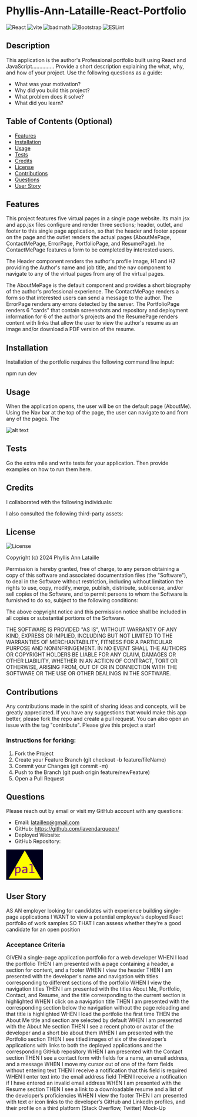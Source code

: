 # Phyllis-Ann-Lataille-React-Portfolio

![React](https://img.shields.io/badge/React-18.2.0-blue)
![vite](https://img.shields.io/badge/vite-5.1.6-violet)
![badmath](https://img.shields.io/github/languages/top/lernantino/badmath)
![Bootstrap](https://img.shields.io/badge/Bootstrap-5.3.3-violet)
![ESLint](https://img.shields.io/badge/ESLint-8.38.0-blue)

## Description

This application is the author's Professional portfolio built using React and JavaScript...............
Provide a short description explaining the what, why, and how of your project. Use the following questions as a guide:

- What was your motivation?
- Why did you build this project?
- What problem does it solve?
- What did you learn?

## Table of Contents (Optional)

- [Features](#features)
- [Installation](#installation)
- [Usage](#usage)
- [Tests](#tests)
- [Credits](#credits)
- [License](#license)
- [Contributions](#contributions)
- [Questions](#questions)
- [User Story](#user_story)

## Features

This project features five virtual pages in a single page website. Its main.jsx and app.jsx files configure and render three sections; header, outlet, and footer to this single page application, so that the header and footer appear on the page and the outlet renders the actual pages (AboutMePage, ContactMePage, ErrorPage, PortfolioPage, and ResumePage). he ContactMePage features a form to be completed by interested users.

The Header component renders the author's profile image, H1 and H2 providing the Author's name and job title, and the nav component to navigate to any of the virtual pages from any of the virtual pages.

The AboutMePage is the default component and provides a short biography of the author's professional experience. The ContactMePage renders a form so that interested users can send a message to the author. The ErrorPage renders any errors detected by the server. The PortfolioPage renders 6 "cards" that contain screenshots and repository and deployment information for 6 of the author's projects and the ResumePage renders content with links that allow the user to view the author's resume as an image and/or download a PDF version of the resume.

## Installation

Installation of the portfolio requires the following command line input:

npm run dev

## Usage

When the application opens, the user will be on the default page (AboutMe). Using the Nav bar at the top of the page, the user can navigate to and from any of the pages. The

![alt text](assets/images/screenshot.png)

## Tests

Go the extra mile and write tests for your application. Then provide examples on how to run them here.

## Credits

I collaborated with the following individuals:

I also consulted the following third-party assets:

## License

![License](https://img.shields.io/badge/License-MIT-blue.svg)

Copyright (c) 2024 Phyllis Ann Lataille

Permission is hereby granted, free of charge, to any person obtaining a copy
of this software and associated documentation files (the "Software"), to deal
in the Software without restriction, including without limitation the rights
to use, copy, modify, merge, publish, distribute, sublicense, and/or sell
copies of the Software, and to permit persons to whom the Software is
furnished to do so, subject to the following conditions:

The above copyright notice and this permission notice shall be included in all
copies or substantial portions of the Software.

THE SOFTWARE IS PROVIDED "AS IS", WITHOUT WARRANTY OF ANY KIND, EXPRESS OR IMPLIED, INCLUDING BUT NOT LIMITED TO THE WARRANTIES OF MERCHANTABILITY, FITNESS FOR A PARTICULAR PURPOSE AND NONINFRINGEMENT. IN NO EVENT SHALL THE AUTHORS OR COPYRIGHT HOLDERS BE LIABLE FOR ANY CLAIM, DAMAGES OR OTHER LIABILITY, WHETHER IN AN ACTION OF CONTRACT, TORT OR OTHERWISE, ARISING FROM, OUT OF OR IN CONNECTION WITH THE SOFTWARE OR THE USE OR OTHER DEALINGS IN THE
SOFTWARE.

## Contributions

Any contributions made in the spirit of sharing ideas and concepts, will be greatly appreciated. If you have any suggestions that would make this app better, please fork the repo and create a pull request. You can also open an issue with the tag "contribute". Please give this project a star!

### Instructions for forking:

1. Fork the Project
2. Create your Feature Branch (git checkout -b feature/fileName)
3. Commit your Changes (git commit -m)
4. Push to the Branch (git push origin feature/newFeature)
5. Open a Pull Request

## Questions

Please reach out by email or visit my GitHub account with any questions:

- Email: lataillep@gmail.com
- GitHub: https://github.com/lavendarqueen/
- Deployed Website: <Link>
- GitHub Repository: <Link>

![Yellow Triangle](/src/assets/images/PAL-logo.png)

## User Story

AS AN employer looking for candidates with experience building single-page applications
I WANT to view a potential employee's deployed React portfolio of work samples
SO THAT I can assess whether they're a good candidate for an open position

### Acceptance Criteria

GIVEN a single-page application portfolio for a web developer
WHEN I load the portfolio
THEN I am presented with a page containing a header, a section for content, and a footer
WHEN I view the header
THEN I am presented with the developer's name and navigation with titles corresponding to different sections of the portfolio
WHEN I view the navigation titles
THEN I am presented with the titles About Me, Portfolio, Contact, and Resume, and the title corresponding to the current section is highlighted
WHEN I click on a navigation title
THEN I am presented with the corresponding section below the navigation without the page reloading and that title is highlighted
WHEN I load the portfolio the first time
THEN the About Me title and section are selected by default
WHEN I am presented with the About Me section
THEN I see a recent photo or avatar of the developer and a short bio about them
WHEN I am presented with the Portfolio section
THEN I see titled images of six of the developer’s applications with links to both the deployed applications and the corresponding GitHub repository
WHEN I am presented with the Contact section
THEN I see a contact form with fields for a name, an email address, and a message
WHEN I move my cursor out of one of the form fields without entering text
THEN I receive a notification that this field is required
WHEN I enter text into the email address field
THEN I receive a notification if I have entered an invalid email address
WHEN I am presented with the Resume section
THEN I see a link to a downloadable resume and a list of the developer’s proficiencies
WHEN I view the footer
THEN I am presented with text or icon links to the developer’s GitHub and LinkedIn profiles, and their profile on a third platform (Stack Overflow, Twitter)
Mock-Up
